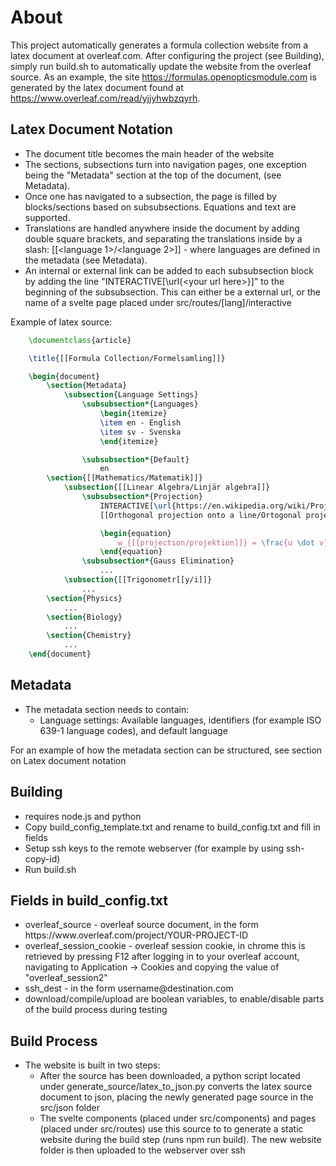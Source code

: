 # About
This project automatically generates a formula collection website from a latex document at overleaf.com. After configuring the project (see Building), simply run build.sh to automatically update the website from the overleaf source. As an example, the site https://formulas.openopticsmodule.com is generated by the latex document found at https://www.overleaf.com/read/yjjyhwbzqyrh.

## Latex Document Notation
- The document title becomes the main header of the website
- The sections, subsections turn into navigation pages, one exception being the "Metadata" section at the top of the document, (see Metadata).
- Once one has navigated to a subsection, the page is filled by blocks/sections based on subsubsections. Equations and text are supported.
- Translations are handled anywhere inside the document by adding double square brackets, and separating the translations inside by a slash: [[\<language 1\>/\<language 2\>]] - where languages are defined in the metadata (see Metadata).
- An internal or external link can be added to each subsubsection block by adding the line "INTERACTIVE[\url{\<your url here\>}]" to the beginning of the subsubsection. This can either be a external url, or the name of a svelte page placed under src/routes/[lang]/interactive

Example of latex source:

```latex
    \documentclass{article}

    \title{[[Formula Collection/Formelsamling]]}

    \begin{document}
        \section{Metadata}
            \subsection{Language Settings}
                \subsubsection*{Languages}
                    \begin{itemize}
                    \item en - English
                    \item sv - Svenska
                    \end{itemize}

                \subsubsection*{Default}
                    en
        \section{[[Mathematics/Matematik]]}
            \subsection{[[Linear Algebra/Linjär algebra]]}
                \subsubsection*{Projection}
                    INTERACTIVE[\url{https://en.wikipedia.org/wiki/Projection}]
                    [[Orthogonal projection onto a line/Ortogonal projektion på linje]]

                    \begin{equation}
                        w_{[[projection/projektion]]} = \frac{u \dot v}{\|v\|^2}v
                    \end{equation}
                \subsubsection*{Gauss Elimination}
                    ...
            \subsection{[[Trigonometr[[y/i]]}
                ...
        \section{Physics}
            ...
        \section{Biology}
            ...
        \section{Chemistry}
            ...
    \end{document}
```
## Metadata

- The metadata section needs to contain:
    - Language settings: Available languages, identifiers (for example ISO 639-1 language codes), and default language

For an example of how the metadata section can be structured, see section on Latex document notation

## Building
- requires node.js and python
- Copy build_config_template.txt and rename to build_config.txt and fill in fields
- Setup ssh keys to the remote webserver (for example by using ssh-copy-id)
- Run build.sh

## Fields in build_config.txt
- overleaf_source - overleaf source document, in the form ht<span>tp</span>s://w<span>ww.</span>overleaf.com/project/YOUR-PROJECT-ID
- overleaf_session_cookie - overleaf session cookie, in chrome this is retrieved by pressing F12 after logging in to your overleaf account, navigating to Application -> Cookies and copying the value of "overleaf_session2"
- ssh_dest - in the form username<span>@</span>destination.com
- download/compile/upload are boolean variables, to enable/disable parts of the build process during testing

## Build Process

- The website is built in two steps:
    - After the source has been downloaded, a python script located under generate_source/latex_to_json.py converts the latex source document to json, placing the newly generated page source in the src/json folder
    - The svelte components (placed under src/components) and pages (placed under src/routes) use this source to to generate a static website during the build step (runs npm run build). The new website folder is then uploaded to the webserver over ssh
